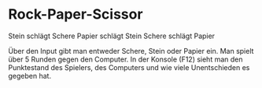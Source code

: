 # Rock-Paper-Scissor

Stein schlägt Schere
Papier schlägt Stein
Schere schlägt Papier

Über den Input gibt man entweder Schere, Stein oder Papier ein.
Man spielt über 5 Runden gegen den Computer.
In der Konsole (F12) sieht man den Punktestand des Spielers, des Computers und wie viele Unentschieden es gegeben hat.

